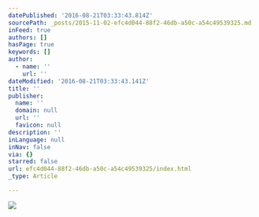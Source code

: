 ```yaml
---
datePublished: '2016-08-21T03:33:43.814Z'
sourcePath: _posts/2015-11-02-efc4d044-88f2-46db-a50c-a54c49539325.md
inFeed: true
authors: []
hasPage: true
keywords: []
author:
  - name: ''
    url: ''
dateModified: '2016-08-21T03:33:43.141Z'
title: ''
publisher:
  name: ''
  domain: null
  url: ''
  favicon: null
description: ''
inLanguage: null
inNav: false
via: {}
starred: false
url: efc4d044-88f2-46db-a50c-a54c49539325/index.html
_type: Article

---
```

![](https://s3-us-west-2.amazonaws.com/the-grid-img/p/f027b35216abe2e58e59efd5960ba1c60223120d.jpg)